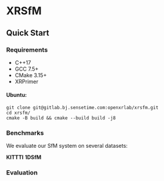 # XRSfM

## Quick Start

### Requirements
+ C++17
+ GCC 7.5+
+ CMake 3.15+
+ XRPrimer

#### Ubuntu:
 
```
git clone git@gitlab.bj.sensetime.com:openxrlab/xrsfm.git
cd xrsfm/
cmake -B build && cmake --build build -j8

```

### Benchmarks
We evaluate our SfM system on several datasets: 

**KITTTI**
**1DSfM**

### Evaluation


